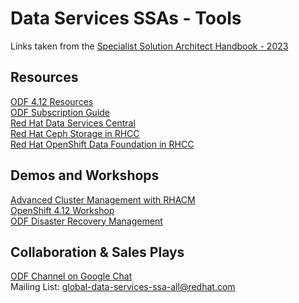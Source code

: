 # Data Services SSAs - Tools

Links taken from the <a href="https://docs.google.com/presentation/d/1zewlbbRNRJVw4M28EapVhEkHuIaDPOuOrq5M1xN10fQ/" target=_blank>Specialist Solution Architect Handbook - 2023</a>

## Resources

<a href=https://drive.google.com/drive/folders/1szre3L0dWIXsWS0I0SYChc-TnEpne5W1 target=_blank>ODF 4.12 Resources</a>  
<a href="https://docs.google.com/document/d/1CMWghHJYAXEit4YtlEObJYBZS1k39wmjQOdWUsy0PPs/edit" target=_blank>ODF Subscription Guide </a>  
<a href="https://source.redhat.com/groups/public/red-hat-storage-bu" target=_blank>Red Hat Data Services Central</a>  
<a href="https://content.redhat.com/content/rhcc/us/en/product/products-and-cloud-services/products-ceph.html" target=_blank>Red Hat Ceph Storage in RHCC</a>  
<a href="https://content.redhat.com/content/rhcc/us/en/product/products-and-cloud-services/products-odf.html" target=_blank>Red Hat OpenShift Data Foundation in RHCC</a>  
  

## Demos and Workshops

<a href="https://demo.redhat.com/catalog?category=Labs&item=babylon-catalog-prod%2Fsandboxes-gpte.elt-acm-hands-on-lifecycle.prod" target=_blank> Advanced Cluster Management with RHACM</a>  
<a href="https://demo.redhat.com/catalog?category=Workshops&item=babylon-catalog-prod%2Fsandboxes-gpte.ocp412-wksp.prod" target=_blank> OpenShift 4.12 Workshop</a>  
<a href="https://demo.redhat.com/catalog?category=Labs&item=babylon-catalog-prod%2Fopenstack.elt-odf-dr-rhacm.prod" target=_blank> ODF Disaster Recovery Management</a>  


## Collaboration & Sales Plays

<a href="https://chat.google.com/room/AAAABTq-uCM?cls=7" target=_blank> ODF Channel on Google Chat</a>  
Mailing List: global-data-services-ssa-all@redhat.com

